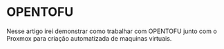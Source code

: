 # OPENTOFU



Nesse artigo irei demonstrar como trabalhar com OPENTOFU junto com o  Proxmox para criação automatizada de maquinas virtuais.



